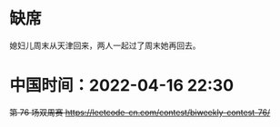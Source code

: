 
# 缺席

媳妇儿周末从天津回来，两人一起过了周末她再回去。

# 中国时间：2022-04-16 22:30

~~第 76 场双周赛 https://leetcode-cn.com/contest/biweekly-contest-76/~~
